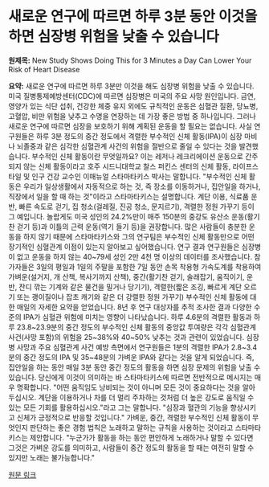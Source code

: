 # 새로운 연구에 따르면 하루 3분 동안 이것을 하면 심장병 위험을 낮출 수 있습니다

**원제목:** New Study Shows Doing This for 3 Minutes a Day Can Lower Your Risk of Heart Disease

**요약:** 새로운 연구에 따르면 하루 3분만 이것을 해도 심장병 위험을 낮출 수 있습니다. 미국 질병통제예방센터(CDC)에 따르면 심장병은 미국의 주요 사망 원인입니다. 금연, 영양가 있는 식단 섭취, 건강한 체중 유지 외에도 규칙적인 운동은 심혈관 질환, 당뇨병, 고혈압, 비만 위험을 낮추고 수명을 연장하는 데 가장 좋은 방법 중 하나입니다. 그러나 새로운 연구에 따르면 심장을 보호하기 위해 계획된 운동을 할 필요는 없습니다. 사실 연구원들은 하루 3분 정도의 중간 정도에서 격렬한 부수적인 신체 활동(IPA)이 심장 마비나 뇌졸중과 같은 심각한 심혈관계 사건의 위험을 절반으로 줄일 수 있다는 것을 발견했습니다. 부수적인 신체 활동이란 무엇일까요? 이는 레저나 레크리에이션 운동으로 간주되지 않는 신체 활동이라고 호주 시드니대학교 찰스 퍼킨스 센터의 신체 활동, 라이프스타일 및 인구 건강 교수인 이매뉴얼 스타마타키스 박사는 말합니다. "부수적인 신체 활동은 우리가 일상생활에서 자동적으로 하는 것, 즉 장소를 이동하거나, 집안일을 하거나, 직장에서 일을 할 때 하는 것"이라고 스타마타키스는 설명합니다.  계단 이용, 식료품 운반, 빠른 속도로 걷기, 집 청소(걸레질, 진공 청소, 문지르기), 격렬한 정원 가꾸기 등이 그 예입니다. 놀랍게도 미국 성인의 24.2%만이 매주 150분의 중강도 유산소 운동(활기찬 걷기 등)과 이틀의 근력 운동(역기 들기 등)을 권장합니다. 많은 사람들이 충분한 운동을 하지 않기 때문에 스타마타키스와 그의 연구팀은 부수적인 신체 활동만으로 어떤 장기적인 심혈관계 이점이 있는지 알아보고 싶어했습니다. 연구 결과 연구원들은 심장병이 없고 운동을 하지 않는 40~79세 성인 2만 4천 명 이상의 데이터를 조사했습니다.  참가자들은 3일의 평일과 1일의 주말을 포함한 7일 동안 손목 착용형 가속도계를 착용하여 가벼운(설거지, 개 산책, 복사기까지 산책), 중간(활기찬 걷기, 술래잡기, 움직이기, 운반, 잔디 깎는 기계와 같은 물건을 밀거나 당기기), 격렬한(짧은 조깅, 빠르게 계단 오르기 또는 괭이질이나 잡초 캐기와 같은 더 강렬한 정원 가꾸기) 부수적인 신체 활동에 대한 매일의 자세한 요약을 얻었습니다. 8년 후 연구 대상자를 추적 조사한 결과 다양한 수준의 IPA가 심혈관 위험에 미치는 영향이 나타났습니다. 하루 4.6분의 격렬한 활동과 하루 23.8~23.9분의 중간 정도의 부수적인 신체 활동의 중앙값 투여량은 각각 심혈관계 사건(사망 포함)의 위험을 25~38%와 40~50% 낮추는 것과 관련이 있었습니다. 심장병 사망과 주요 심혈관계 사건 예방 측면에서 연구원들은 1분의 격렬한 IPA가 2.8~3.4분의 중간 정도의 IPA 및 35~48분의 가벼운 IPA와 같다는 것을 알게 되었습니다. 즉, 집안일을 하는 동안 매일 3분 동안 중간 정도의 활동을 하면 심장 문제의 위험을 낮출 수 있습니다. 당신에게 이것이 의미하는 바 스타마타키스에 따르면 전반적으로 메시지는 매우 명확합니다. "어떤 움직임도 낭비되는 것이 아니며 모든 것이 중요하다는 것을 알아두십시오. 계단을 이용하거나 차를 더 멀리 주차하는 것처럼 더 높은 강도로 움직일 수 있는 모든 기회를 활용하십시오."라고 그는 말합니다.  "심장과 혈관의 기능을 향상시키고 신체가 긍정적으로 반응할 것입니다." 가벼운, 중간, 격렬한 부수적인 신체 활동이 무엇인지 판단하는 좋은 경험 법칙은 노래하고 말하는 규칙을 사용하는 것이라고 스타마타키스는 제안합니다. "누군가가 활동을 하는 동안 편안하게 노래하거나 말할 수 있다면 그것은 가벼운 강도를 의미하고, 사람들이 중간 정도의 활동을 할 때는 여전히 말할 수 있지만 노래는 불가능합니다."

[원문 링크](https://www.aol.com/study-shows-doing-3-minutes-092300018.html)
